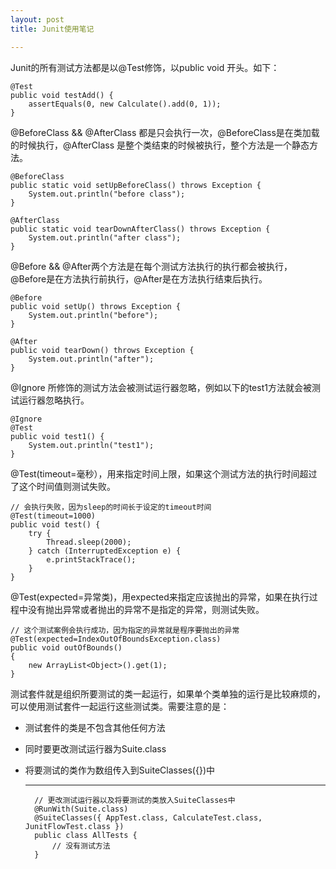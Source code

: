 ```yaml
---
layout: post
title: Junit使用笔记

---
```


Junit的所有测试方法都是以@Test修饰，以public void 开头。如下：

	@Test
	public void testAdd() {
		assertEquals(0, new Calculate().add(0, 1));
	}

@BeforeClass && @AfterClass 都是只会执行一次，@BeforeClass是在类加载的时候执行，@AfterClass 是整个类结束的时候被执行，整个方法是一个静态方法。

	@BeforeClass
	public static void setUpBeforeClass() throws Exception {
		System.out.println("before class");
	}

	@AfterClass
	public static void tearDownAfterClass() throws Exception {
		System.out.println("after class");
	}

@Before && @After两个方法是在每个测试方法执行的执行都会被执行，@Before是在方法执行前执行，@After是在方法执行结束后执行。

	@Before
	public void setUp() throws Exception {
		System.out.println("before");
	}

	@After
	public void tearDown() throws Exception {
		System.out.println("after");
	}

@Ignore 所修饰的测试方法会被测试运行器忽略，例如以下的test1方法就会被测试运行器忽略执行。
	
	@Ignore
	@Test
	public void test1() {
		System.out.println("test1");
	}
	
@Test(timeout=毫秒），用来指定时间上限，如果这个测试方法的执行时间超过了这个时间值则测试失败。
	
	// 会执行失败，因为sleep的时间长于设定的timeout时间
	@Test(timeout=1000)
	public void test() {
		try {
			Thread.sleep(2000);
		} catch (InterruptedException e) {
			e.printStackTrace();
		}
	}

@Test(expected=异常类)，用expected来指定应该抛出的异常，如果在执行过程中没有抛出异常或者抛出的异常不是指定的异常，则测试失败。

	// 这个测试案例会执行成功，因为指定的异常就是程序要抛出的异常
	@Test(expected=IndexOutOfBoundsException.class) 
	public void outOfBounds() 
	{
	    new ArrayList<Object>().get(1);
	}

测试套件就是组织所要测试的类一起运行，如果单个类单独的运行是比较麻烦的，可以使用测试套件一起运行这些测试类。需要注意的是：

* 测试套件的类是不包含其他任何方法
* 同时要更改测试运行器为Suite.class
* 将要测试的类作为数组传入到SuiteClasses({})中

	---
	
		// 更改测试运行器以及将要测试的类放入SuiteClasses中
		@RunWith(Suite.class)
		@SuiteClasses({ AppTest.class, CalculateTest.class, JunitFlowTest.class })
		public class AllTests {
			// 没有测试方法
		}

